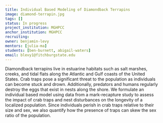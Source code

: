 ```yaml
---
title: Individual Based Modeling of Diamondback Terrapins
image: diamond-terrapin.jpg
tags: []
status: In progress
project_institution: MGHPCC
anchor_institution: MGHPCC
recruiting: 
owner: benjamin-levy
mentors: [julia-ma]
students: [ben-burnett, abigail-waters]
email: blevy1@fitchburgstate.edu
---
```


Diamondback terrapins live in estuarine habitats such as salt marshes, creeks, and tidal flats along the Atlantic and Gulf coasts of the United States. Crab traps pose a significant threat to the population as individuals can become stuck and drown. Additionally, predators and humans regularly destroy the eggs that exist in nests along the shore. We formulate an individual based model using data from a mark-recapture study to assess the impact of crab traps and nest disturbances on the longevity of a localized population. Since individuals perish in crab traps relative to their size and sex, we also quantify how the presence of traps can skew the sex ratio of the population.
